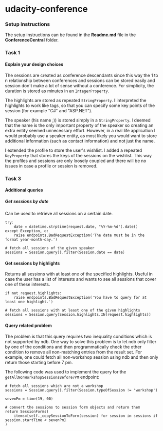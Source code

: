 # udacity-conference

### Setup Instructions

The setup instructions can be found in the **Readme.md** file in the **ConferenceCentral** folder.

### Task 1

#### Explain your design choices

The sessions are created as conference descendants since this way the 1 to n relationship between conferences and sessions can be stored easily and session don't make a lot of sense without a conference. For simplicity, the duration is stored as minutes in an `IntegerProperty`. 

The highlights are stored as repeated `StringProperty`. I interpreted the highlights to work like tags, so that you can specify some key points of the session (for example "C#" and "ASP.NET").

The speaker (his name ;)) is stored simply in a `StringProperty`. I deemed that the name is the only important property of the speaker so creating an extra entity seemed unnecessary effort. However, in a real life application I would probably use a speaker entity, as most likely you would want to store additional information (such as contact information) and not just the name.

I extended the profile to store the user's wishlist. I added a repeated `KeyProperty` that stores the keys of the sessions on the wishlist. This way the profiles and sessions are only loosely coupled and there will be no issues in case a profile or session is removed.

### Task 3

#### Additional queries

##### Get sessions by date

Can be used to retrieve all sessions on a certain date.
	
	try:
	    date = datetime.strptime(request.date, "%Y-%m-%d").date()
	except Exception, e:
	    raise endpoints.BadRequestException('The date must be in the format year-month-day.')
	
	# fetch all sessions of the given speaker
	sessions = Session.query().filter(Session.date == date)
	

#### Get sessions by highlights

Returns all sessions with at least one of the specified highlights. Useful in case the user has a list of interests and wants to see all sessions that cover one of these interests.

	if not request.highlights:
        raise endpoints.BadRequestException('You have to query for at least one highlight.')

    # fetch all sessions with at least one of the given highlights
    sessions = Session.query(Session.highlights.IN(request.highlights))

#### Query related problem

The problem is that this query requires two inequality conditions which is not supported by ndb. One way to solve this problem is to let ndb only filter by one of the conditions and then programmatically check the other condition to remove all non-matching entries from the result set. For example, one could fetch all non-workshop session using ndb and then only return those starting before 7 pm.

The following code was used to implement the query for the `getAllNonWorkshopSessionsBefore7PM` endpoint:

	# fetch all sessions which are not a workshop
    sessions = Session.query().filter(Session.typeOfSession != 'workshop')

    sevenPm = time(19, 00)

    # convert the sessions to session form objects and return them
    return SessionForms(
        items=[self._copySessionToForm(session) for session in sessions if session.startTime < sevenPm]
    )
